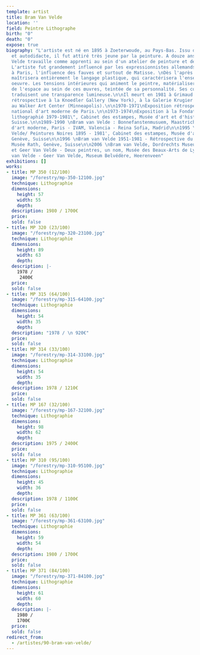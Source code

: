 ```yaml
---
template: artist
title: Bram Van Velde
location: ''
field: Peintre Lithographe
birth: "0"
death: "0"
expose: true
biography: "L'artiste est né en 1895 à Zoeterwoude, au Pays-Bas. Issu de famille pauvre
  et autodidacte, il fut attiré très jeune par la peinture. A douze ans, Bram Van
  Velde travaille comme apprenti au sein d'un atelier de peinture et de décoration.
  L'artiste fut grandement influencé par les expressionnistes allemands, et recevra,
  à Paris, l'influence des fauves et surtout de Matisse. \nDès l'après guerre, l'artiste
  maîtrisera entièrement le langage plastique, qui caractérisera l'ensemble de son
  oeuvre. Les tensions intérieures qui animent le peintre, matérialiseront sa conception
  de l'espace au sein de ces œuvres, teintée de sa personnalité. Ses compositions
  traduisent une transparence lumineuse.\n\nIl meurt en 1981 à Grimaud.\n\n962-1964\nExposition
  rétrospective à la Knoedler Gallery (New York), à la Galerie Krugier (Genève) et
  au Walker Art Center (Minneapolis).\n\n1970-1971\nExposition rétrospective au Musée
  national d'art moderne de Paris.\n\n1973-1974\nExposition à la Fondation Maeght.\n\n1984\n\"Oeuvre
  lithographié 1979-1981\", Cabinet des estampes, Musée d'art et d'histoire, Genève,
  Suisse.\n\n1989-1990 \nBram van Velde : Bonnefanstenmusuem, Maastricht - Musée national
  d'art moderne, Paris - IVAM, Valencia - Reina Sofia, Madrid\n\n1995 \n'Bram van
  Velde/ Peintures Noires 1895 - 1981', Cabinet des estampes, Musée d'art et d'histoire,
  Genève, Suisse\n\n1996 \nBram van Velde 1951-1981 - Rétrospective du centenaire,
  Musée Rath, Genève, Suisse\n\n2006 \nBram van Velde, Dordrechts Museum, Dordrecht\n\n2010\nBram
  et Geer Van Velde - Deux peintres, un nom, Musée des Beaux-Arts de Lyon, Lyon\n\n2011\nBram
  van Velde - Geer Van Velde, Museum Belvédère, Heerenveen"
exhibitions: []
works:
- title: MP 350 (12/100)
  image: "/forestry/mp-350-12100.jpg"
  technique: Lithographie
  dimensions:
    height: 57
    width: 55
    depth: 
  description: 1980 / 1700€
  price: 
  sold: false
- title: MP 320 (23/100)
  image: "/forestry/mp-320-23100.jpg"
  technique: Lithographie
  dimensions:
    height: 89
    width: 63
    depth: 
  description: |-
    1978 /
     2400€
  price: 
  sold: false
- title: MP 315 (64/100)
  image: "/forestry/mp-315-64100.jpg"
  technique: Lithographie
  dimensions:
    height: 54
    width: 35
    depth: 
  description: "1978 / \n 920€"
  price: 
  sold: false
- title: MP 314 (33/100)
  image: "/forestry/mp-314-33100.jpg"
  technique: Lithographie
  dimensions:
    height: 54
    width: 35
    depth: 
  description: 1978 / 1210€
  price: 
  sold: false
- title: MP 167 (32/100)
  image: "/forestry/mp-167-32100.jpg"
  technique: Lithographie
  dimensions:
    height: 98
    width: 62
    depth: 
  description: 1975 / 2400€
  price: 
  sold: false
- title: MP 310 (95/100)
  image: "/forestry/mp-310-95100.jpg"
  technique: Lithographie
  dimensions:
    height: 45
    width: 36
    depth: 
  description: 1978 / 1100€
  price: 
  sold: false
- title: MP 361 (63/100)
  image: "/forestry/mp-361-63100.jpg"
  technique: Lithographie
  dimensions:
    height: 59
    width: 54
    depth: 
  description: 1980 / 1700€
  price: 
  sold: false
- title: MP 371 (84/100)
  image: "/forestry/mp-371-84100.jpg"
  technique: Lithographie
  dimensions:
    height: 61
    width: 60
    depth: 
  description: |-
    1980 /
    1700€
  price: 
  sold: false
redirect_from:
  - /artistes/90-bram-van-velde/
---
```



